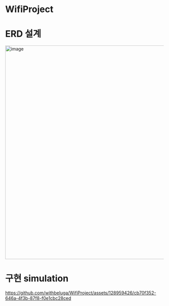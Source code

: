 # WifiProject

# ERD 설계
<img width="677" alt="image" src="https://github.com/withbeluga/WifiProject/assets/128959426/5066bfa7-ca62-48a5-81ec-7659bb5f8ec7">

# 구현 simulation
https://github.com/withbeluga/WifiProject/assets/128959426/cb70f352-646a-4f3b-87f8-f0e1cbc28ced

